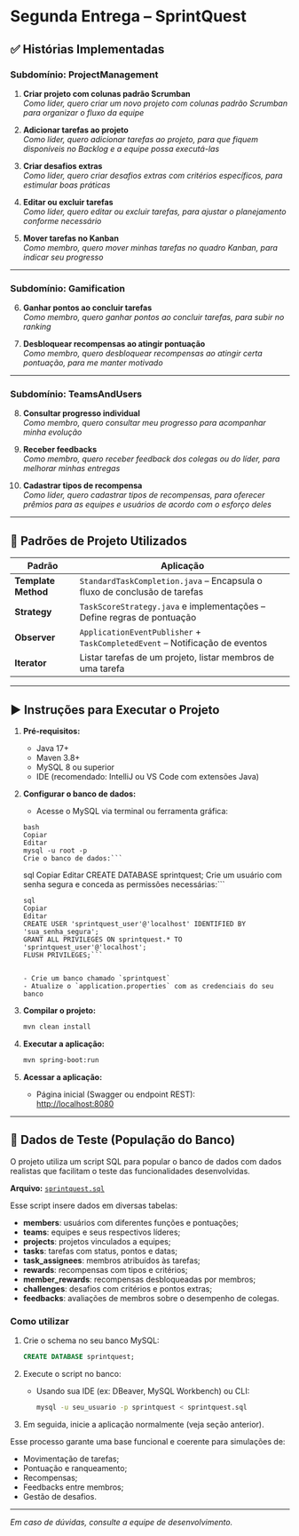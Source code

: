 
# Segunda Entrega – SprintQuest

## ✅ Histórias Implementadas

### Subdomínio: **ProjectManagement**
1. **Criar projeto com colunas padrão Scrumban**  
   _Como líder, quero criar um novo projeto com colunas padrão Scrumban para organizar o fluxo da equipe_

2. **Adicionar tarefas ao projeto**  
   _Como líder, quero adicionar tarefas ao projeto, para que fiquem disponíveis no Backlog e a equipe possa executá-las_

3. **Criar desafios extras**  
   _Como líder, quero criar desafios extras com critérios específicos, para estimular boas práticas_

4. **Editar ou excluir tarefas**  
   _Como líder, quero editar ou excluir tarefas, para ajustar o planejamento conforme necessário_

5. **Mover tarefas no Kanban**  
   _Como membro, quero mover minhas tarefas no quadro Kanban, para indicar seu progresso_

---

### Subdomínio: **Gamification**
6. **Ganhar pontos ao concluir tarefas**  
   _Como membro, quero ganhar pontos ao concluir tarefas, para subir no ranking_

7. **Desbloquear recompensas ao atingir pontuação**  
   _Como membro, quero desbloquear recompensas ao atingir certa pontuação, para me manter motivado_

---

### Subdomínio: **TeamsAndUsers**
8. **Consultar progresso individual**  
   _Como membro, quero consultar meu progresso para acompanhar minha evolução_

9. **Receber feedbacks**  
   _Como membro, quero receber feedback dos colegas ou do líder, para melhorar minhas entregas_

10. **Cadastrar tipos de recompensa**  
    _Como líder, quero cadastrar tipos de recompensas, para oferecer prêmios para as equipes e usuários de acordo com o esforço deles_

---

## 📐 Padrões de Projeto Utilizados

| Padrão              | Aplicação                                                                  |
|---------------------|----------------------------------------------------------------------------|
| **Template Method** | `StandardTaskCompletion.java` – Encapsula o fluxo de conclusão de tarefas  |
| **Strategy**        | `TaskScoreStrategy.java` e implementações – Define regras de pontuação     |
| **Observer**        | `ApplicationEventPublisher` + `TaskCompletedEvent` – Notificação de eventos |
| **Iterator**        | Listar tarefas de um projeto, listar membros de uma tarefa                 |

---

## ▶️ Instruções para Executar o Projeto

1. **Pré-requisitos:**
   - Java 17+
   - Maven 3.8+
   - MySQL 8 ou superior
   - IDE (recomendado: IntelliJ ou VS Code com extensões Java)

2. **Configurar o banco de dados:**

   - Acesse o MySQL via terminal ou ferramenta gráfica:

   ```
   bash
   Copiar
   Editar
   mysql -u root -p
   Crie o banco de dados:```

   ```
   sql
   Copiar
   Editar
   CREATE DATABASE sprintquest;
   Crie um usuário com senha segura e conceda as permissões necessárias:```

   ```
   sql
   Copiar
   Editar
   CREATE USER 'sprintquest_user'@'localhost' IDENTIFIED BY 'sua_senha_segura';
   GRANT ALL PRIVILEGES ON sprintquest.* TO 'sprintquest_user'@'localhost';
   FLUSH PRIVILEGES;```


   - Crie um banco chamado `sprintquest`
   - Atualize o `application.properties` com as credenciais do seu banco

3. **Compilar o projeto:**
   ```bash
   mvn clean install
   ```

4. **Executar a aplicação:**
   ```bash
   mvn spring-boot:run
   ```

5. **Acessar a aplicação:**
   - Página inicial (Swagger ou endpoint REST):  
     [http://localhost:8080](http://localhost:8080)

---

## 🧪 Dados de Teste (População do Banco)

O projeto utiliza um script SQL para popular o banco de dados com dados realistas que facilitam o teste das funcionalidades desenvolvidas.

**Arquivo:** [`sprintquest.sql`](../../../Downloads/sprintquest.sql)

Esse script insere dados em diversas tabelas:

- **members**: usuários com diferentes funções e pontuações;
- **teams**: equipes e seus respectivos líderes;
- **projects**: projetos vinculados a equipes;
- **tasks**: tarefas com status, pontos e datas;
- **task_assignees**: membros atribuídos às tarefas;
- **rewards**: recompensas com tipos e critérios;
- **member_rewards**: recompensas desbloqueadas por membros;
- **challenges**: desafios com critérios e pontos extras;
- **feedbacks**: avaliações de membros sobre o desempenho de colegas.

### Como utilizar

1. Crie o schema no seu banco MySQL:
   ```sql
   CREATE DATABASE sprintquest;
   ```

2. Execute o script no banco:
   - Usando sua IDE (ex: DBeaver, MySQL Workbench) ou CLI:
     ```bash
     mysql -u seu_usuario -p sprintquest < sprintquest.sql
     ```

3. Em seguida, inicie a aplicação normalmente (veja seção anterior).

Esse processo garante uma base funcional e coerente para simulações de:
- Movimentação de tarefas;
- Pontuação e ranqueamento;
- Recompensas;
- Feedbacks entre membros;
- Gestão de desafios.

---

_Em caso de dúvidas, consulte a equipe de desenvolvimento._
